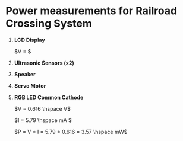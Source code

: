 # Power measurements for Railroad Crossing System

1. __LCD Display__
   
   $V = $
   
3. __Ultrasonic Sensors (x2)__
4. __Speaker__
5. __Servo Motor__
6. __RGB LED Common Cathode__

   $V = 0.616 \hspace V$
   
   $I = 5.79 \hspace mA $
   
   $P = V * I = 5.79 * 0.616 = 3.57 \hspace mW$
